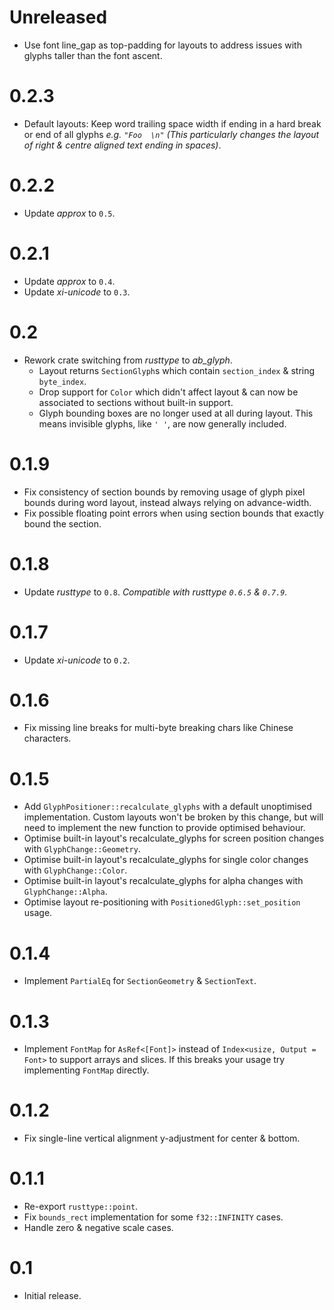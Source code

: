 # Unreleased
* Use font line_gap as top-padding for layouts to address issues with glyphs taller than the font ascent.

# 0.2.3
* Default layouts: Keep word trailing space width if ending in a hard break or end of all glyphs _e.g. `"Foo  \n"`_ _(This particularly changes the layout of right & centre aligned text ending in spaces)_. 

# 0.2.2
* Update _approx_ to `0.5`.

# 0.2.1
* Update _approx_ to `0.4`.
* Update _xi-unicode_ to `0.3`.

# 0.2
* Rework crate switching from _rusttype_ to _ab_glyph_.
  - Layout returns `SectionGlyph`s which contain `section_index` & string `byte_index`.
  - Drop support for `Color` which didn't affect layout & can now be associated to sections without built-in support.
  - Glyph bounding boxes are no longer used at all during layout. This means invisible glyphs, like `' '`, are now generally included.

# 0.1.9
* Fix consistency of section bounds by removing usage of glyph pixel bounds during word layout, instead always relying on advance-width.
* Fix possible floating point errors when using section bounds that exactly bound the section.

# 0.1.8
* Update _rusttype_ to `0.8`. _Compatible with rusttype `0.6.5` & `0.7.9`._

# 0.1.7
* Update _xi-unicode_ to `0.2`.

# 0.1.6
* Fix missing line breaks for multi-byte breaking chars like Chinese characters.

# 0.1.5
* Add `GlyphPositioner::recalculate_glyphs` with a default unoptimised implementation. Custom layouts won't be broken by this change, but will need to implement the new function to provide optimised behaviour.
* Optimise built-in layout's recalculate_glyphs for screen position changes with `GlyphChange::Geometry`.
* Optimise built-in layout's recalculate_glyphs for single color changes with `GlyphChange::Color`.
* Optimise built-in layout's recalculate_glyphs for alpha changes with `GlyphChange::Alpha`.
* Optimise layout re-positioning with `PositionedGlyph::set_position` usage.

# 0.1.4
* Implement `PartialEq` for `SectionGeometry` & `SectionText`.

# 0.1.3
* Implement `FontMap` for `AsRef<[Font]>` instead of `Index<usize, Output = Font>` to support arrays and slices. If this breaks your usage try implementing `FontMap` directly.

# 0.1.2
* Fix single-line vertical alignment y-adjustment for center & bottom.

# 0.1.1
* Re-export `rusttype::point`.
* Fix `bounds_rect` implementation for some `f32::INFINITY` cases.
* Handle zero & negative scale cases.

# 0.1
* Initial release.
